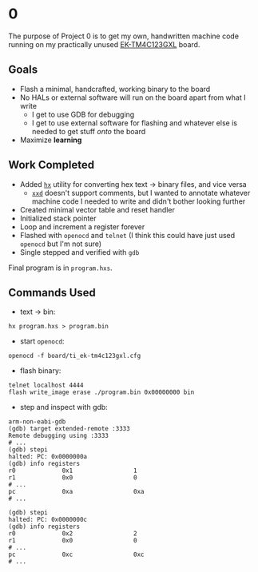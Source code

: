 # 0
The purpose of Project 0 is to get my own, handwritten machine code running on my
practically unused [EK-TM4C123GXL](https://www.ti.com/tool/EK-TM4C123GXL) board.

## Goals
- Flash a minimal, handcrafted, working binary to the board
- No HALs or external software will run on the board apart from what I write
    - I get to use GDB for debugging
    - I get to use external software for flashing and whatever else is needed to get stuff _onto_ the board
- Maximize **learning**

## Work Completed
- Added [`hx`](https://github.com/bferris413/chasm-toolchain/tree/main/hx) utility for converting hex 
  text -> binary files, and vice versa
    - [`xxd`](https://linux.die.net/man/1/xxd) doesn't support comments, but I wanted to annotate
    whatever machine code I needed to write and didn't bother looking further
- Created minimal vector table and reset handler
- Initialized stack pointer
- Loop and increment a register forever
- Flashed with `openocd` and `telnet` (I think this could have just used `openocd` but I'm not sure)
- Single stepped and verified with `gdb`

Final program is in `program.hxs`.

## Commands Used

- text -> bin: 
```
hx program.hxs > program.bin
```
- start `openocd`: 
```
openocd -f board/ti_ek-tm4c123gxl.cfg
```
- flash binary:
```
telnet localhost 4444
flash write_image erase ./program.bin 0x00000000 bin
```
- step and inspect with gdb:
```
arm-non-eabi-gdb
(gdb) target extended-remote :3333
Remote debugging using :3333
# ...
(gdb) stepi
halted: PC: 0x0000000a
(gdb) info registers
r0             0x1                 1
r1             0x0                 0
# ...
pc             0xa                 0xa
# ...

(gdb) stepi
halted: PC: 0x0000000c
(gdb) info registers
r0             0x2                 2
r1             0x0                 0
# ...
pc             0xc                 0xc
# ...
```